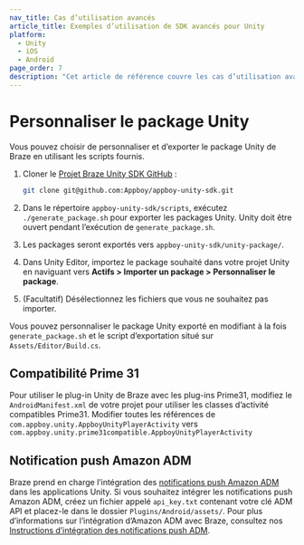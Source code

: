 ```yaml
---
nav_title: Cas d’utilisation avancés
article_title: Exemples d’utilisation de SDK avancés pour Unity
platform: 
  - Unity
  - iOS
  - Android
page_order: 7
description: "Cet article de référence couvre les cas d’utilisation avancés de SDK pour la plateforme Unity."
---
```


# Personnaliser le package Unity

Vous pouvez choisir de personnaliser et d’exporter le package Unity de Braze en utilisant les scripts fournis.

1. Cloner le [Projet Braze Unity SDK GitHub][1] :

	```bash
	git clone git@github.com:Appboy/appboy-unity-sdk.git
	```
2. Dans le répertoire `appboy-unity-sdk/scripts`, exécutez `./generate_package.sh` pour exporter les packages Unity. Unity doit être ouvert pendant l’exécution de `generate_package.sh`.
3. Les packages seront exportés vers `appboy-unity-sdk/unity-package/`.
4. Dans Unity Editor, importez le package souhaité dans votre projet Unity en naviguant vers **Actifs > Importer un package > Personnaliser le package**.
5. (Facultatif) Désélectionnez les fichiers que vous ne souhaitez pas importer.

Vous pouvez personnaliser le package Unity exporté en modifiant à la fois `generate_package.sh` et le script d’exportation situé sur `Assets/Editor/Build.cs`.

## Compatibilité Prime 31

Pour utiliser le plug-in Unity de Braze avec les plug-ins Prime31, modifiez le `AndroidManifest.xml` de votre projet pour utiliser les classes d’activité compatibles Prime31. Modifier toutes les références de
`com.appboy.unity.AppboyUnityPlayerActivity` vers `com.appboy.unity.prime31compatible.AppboyUnityPlayerActivity`

## Notification push Amazon ADM

Braze prend en charge l’intégration des [notifications push Amazon ADM][10] dans les applications Unity. Si vous souhaitez intégrer les notifications push Amazon ADM, créez un fichier appelé `api_key.txt` contenant votre clé ADM API et placez-le dans le dossier `Plugins/Android/assets/`.  Pour plus d’informations sur l’intégration d’Amazon ADM avec Braze, consultez nos [Instructions d’intégration des notifications push ADM][11].

[1]: https://github.com/appboy/appboy-unity-sdk
[10]: https://developer.amazon.com/public/apis/engage/device-messaging
[11]: {{site.baseurl}}/developer_guide/platform_integration_guides/unity/push_notifications/adm_push_notifications/
